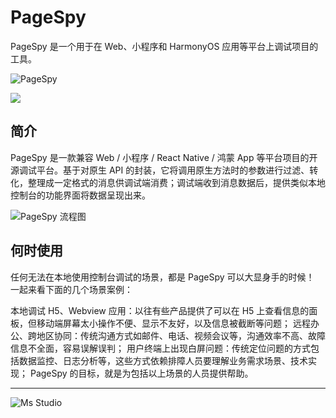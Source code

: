 # PageSpy

PageSpy 是一个用于在 Web、小程序和 HarmonyOS 应用等平台上调试项目的工具。

![PageSpy](https://file.lifebus.top/imgs/pagespy_cover.png)

![](https://img.shields.io/badge/%E6%96%B0%E7%96%86%E8%90%8C%E6%A3%AE%E8%BD%AF%E4%BB%B6%E5%BC%80%E5%8F%91%E5%B7%A5%E4%BD%9C%E5%AE%A4-%E6%8F%90%E4%BE%9B%E6%8A%80%E6%9C%AF%E6%94%AF%E6%8C%81-blue)

## 简介

PageSpy 是一款兼容 Web / 小程序 / React Native / 鸿蒙 App 等平台项目的开源调试平台。基于对原生 API
的封装，它将调用原生方法时的参数进行过滤、转化，整理成一定格式的消息供调试端消费；调试端收到消息数据后，提供类似本地控制台的功能界面将数据呈现出来。

![PageSpy 流程图](https://file.lifebus.top/imgs/pagespy_process.png)

## 何时使用

任何无法在本地使用控制台调试的场景，都是 PageSpy 可以大显身手的时候！ 一起来看下面的几个场景案例：

本地调试 H5、Webview 应用：以往有些产品提供了可以在 H5 上查看信息的面板，但移动端屏幕太小操作不便、显示不友好，以及信息被截断等问题；
远程办公、跨地区协同：传统沟通方式如邮件、电话、视频会议等，沟通效率不高、故障信息不全面，容易误解误判；
用户终端上出现白屏问题：传统定位问题的方式包括数据监控、日志分析等，这些方式依赖排障人员要理解业务需求场景、技术实现；
PageSpy 的目标，就是为包括以上场景的人员提供帮助。

---

![Ms Studio](https://file.lifebus.top/imgs/ms_blank_001.png)
